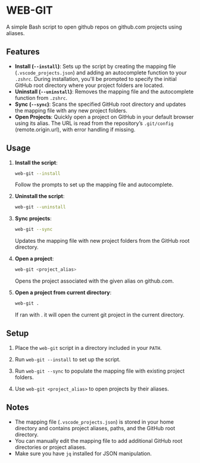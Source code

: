 # WEB-GIT 

A simple Bash script to open github repos on github.com projects using aliases. 

## Features

- **Install (`--install`)**: Sets up the script by creating the mapping file (`.vscode_projects.json`) and adding an autocomplete function to your `.zshrc`. During installation, you'll be prompted to specify the initial GitHub root directory where your project folders are located.
- **Uninstall (`--uninstall`)**: Removes the mapping file and the autocomplete function from `.zshrc`.
- **Sync (`--sync`)**: Scans the specified GitHub root directory and updates the mapping file with any new project folders.
- **Open Projects**: Quickly open a project on GitHub in your default browser using its alias. The URL is read from the repository’s `.git/config` (remote.origin.url), with error handling if missing.

## Usage

1. **Install the script**:
   ```bash
   web-git --install
   ```
   Follow the prompts to set up the mapping file and autocomplete.

2. **Uninstall the script**:
   ```bash
   web-git --uninstall
   ```

3. **Sync projects**:
   ```bash
   web-git --sync
   ```
   Updates the mapping file with new project folders from the GitHub root directory.

4. **Open a project**:
   ```bash
   web-git <project_alias>
   ```
   Opens the project associated with the given alias on github.com.

5. **Open a project from current directory**:
   ```bash
   web-git .
   ```
   If ran with . it will open the current git project in the current directory.

## Setup

1. Place the `web-git` script in a directory included in your `PATH`.

2. Run `web-git --install` to set up the script.

3. Run `web-git --sync` to populate the mapping file with existing project folders.

4. Use `web-git <project_alias>` to open projects by their aliases.

## Notes

- The mapping file (`.vscode_projects.json`) is stored in your home directory and contains project aliases, paths, and the GitHub root directory.
- You can manually edit the mapping file to add additional GitHub root directories or project aliases.
- Make sure you have `jq` installed for JSON manipulation.

